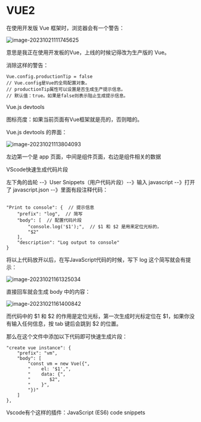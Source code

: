 # VUE2

在使用开发版 Vue 框架时，浏览器会有一个警告：

![image-20231021111745625](https://gitee.com/LowProfile666/image-bed/raw/master/img/202310211117683.png)

意思是我正在使用开发板的Vue，上线的时候记得改为生产版的 Vue。

消除这样的警告：

```vue
Vue.config.productionTip = false
// Vue.config是Vue的全局配置对象。
// productionTip属性可以设置是否生成生产提示信息。
// 默认值：true。如果是false则表示阻止生成提示信息。
```

Vue.js devtools

图标亮度：如果当前页面有Vue框架就是亮的，否则暗的。

Vue.js devtools 的界面：

![image-20231021113804093](https://gitee.com/LowProfile666/image-bed/raw/master/img/202310211138144.png)

左边第一个是 app 页面，中间是组件页面，右边是组件相关的数据

VScode快速生成代码片段

左下角的齿轮 --》User Snippets（用户代码片段）--》输入 javascript --》打开了 javascript.json --》里面有段注释代码：

```

"Print to console": {  // 提示信息
    "prefix": "log",  // 简写
    "body": [  // 配置代码片段
        "console.log('$1');",  // $1 和 $2 是用来定位光标的，
        "$2"
    ],
    "description": "Log output to console"
}
```

将以上代码放开以后，在写JavaScript代码的时候，写下 log 这个简写就会有提示：

![image-20231021161325034](https://gitee.com/LowProfile666/image-bed/raw/master/img/202310211613080.png)

直接回车就会生成 body 中的内容：

![image-20231021161400842](https://gitee.com/LowProfile666/image-bed/raw/master/img/202310211614850.png)

而代码中的 \$1 和 \$2 的作用是定位光标，第一次生成时光标定位在 $1，如果你没有输入任何信息，按 tab 键后会跳到 \$2 的位置。

那么在这个文件中添加以下代码即可快速生成片段：

```
"create vue instance": {
    "prefix": "vm",
    "body": [
        "const vm = new Vue({",
        "    el: '$1',",
        "    data: {",
        "		$2",
        "    }",
        "})"
    ]
},
```

Vscode有个这样的插件：JavaScript (ES6) code snippets
